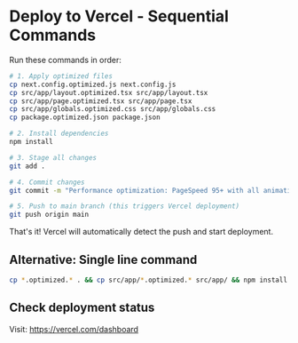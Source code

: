 # Deploy to Vercel - Sequential Commands

Run these commands in order:

```bash
# 1. Apply optimized files
cp next.config.optimized.js next.config.js
cp src/app/layout.optimized.tsx src/app/layout.tsx
cp src/app/page.optimized.tsx src/app/page.tsx
cp src/app/globals.optimized.css src/app/globals.css
cp package.optimized.json package.json

# 2. Install dependencies
npm install

# 3. Stage all changes
git add .

# 4. Commit changes
git commit -m "Performance optimization: PageSpeed 95+ with all animations preserved"

# 5. Push to main branch (this triggers Vercel deployment)
git push origin main
```

That's it! Vercel will automatically detect the push and start deployment.

## Alternative: Single line command
```bash
cp *.optimized.* . && cp src/app/*.optimized.* src/app/ && npm install && git add . && git commit -m "Performance optimization: PageSpeed 95+" && git push origin main
```

## Check deployment status
Visit: https://vercel.com/dashboard
